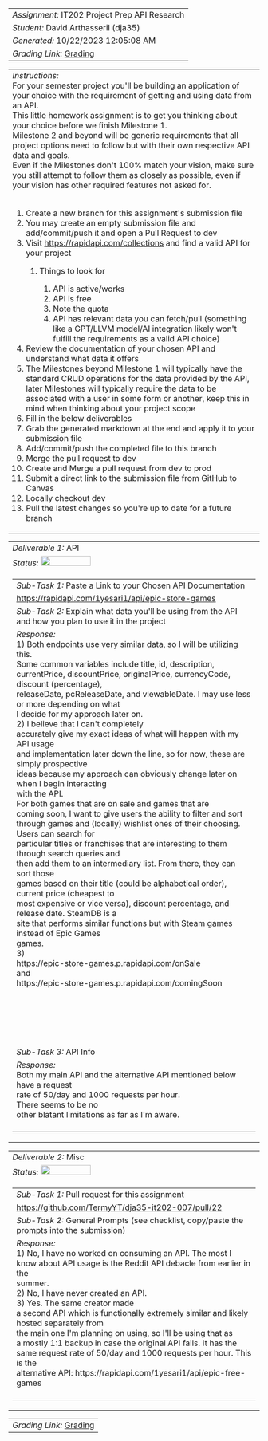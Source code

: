 <table><tr><td> <em>Assignment: </em> IT202 Project Prep API Research</td></tr>
<tr><td> <em>Student: </em> David Arthasseril (dja35)</td></tr>
<tr><td> <em>Generated: </em> 10/22/2023 12:05:08 AM</td></tr>
<tr><td> <em>Grading Link: </em> <a rel="noreferrer noopener" href="https://learn.ethereallab.app/homework/IT202-007-F23/it202-project-prep-api-research/grade/dja35" target="_blank">Grading</a></td></tr></table>
<table><tr><td> <em>Instructions: </em> <div>For your semester project you'll be building an application of your choice with the requirement of getting and using data from an API.</div><div>This little homework assignment is to get you thinking about your choice before we finish Milestone 1.</div><div>Milestone 2 and beyond will be generic requirements that all project options need to follow but with their own respective API data and goals.</div><div>Even if the Milestones don't 100% match your vision, make sure you still attempt to follow them as closely as possible, even if your vision has other required features not asked for.</div><div><br></div><div><ol><li>Create a new branch for this assignment's submission file</li><li>You may create an empty submission file and add/commit/push it and open a Pull Request to dev</li><li>Visit&nbsp;<a href="https://rapidapi.com/collections">https://rapidapi.com/collections</a> and find a valid API for your project</li><ol><li>Things to look for</li><ol><li>API is active/works</li><li>API is free</li><li>Note the quota</li><li>API has relevant data you can fetch/pull (something like a GPT/LLVM model/AI integration likely won't fulfill the requirements as a valid API choice)</li></ol></ol><li>Review the documentation of your chosen API and understand what data it offers</li><li>The Milestones beyond Milestone 1 will typically have the standard CRUD operations for the data provided by the API, later Milestones will typically require the data to be associated with a user in some form or another, keep this in mind when thinking about your project scope</li><li>Fill in the below deliverables</li><li>Grab the generated markdown at the end and apply it to your submission file</li><li>Add/commit/push the completed file to this branch</li><li>Merge the pull request to dev</li><li>Create and Merge a pull request from dev to prod</li><li>Submit a direct link to the submission file from GitHub to Canvas</li><li>Locally checkout dev</li><li>Pull the latest changes so you're up to date for a future branch</li></ol></div></td></tr></table>
<table><tr><td> <em>Deliverable 1: </em> API </td></tr><tr><td><em>Status: </em> <img width="100" height="20" src="https://user-images.githubusercontent.com/54863474/211707773-e6aef7cb-d5b2-4053-bbb1-b09fc609041e.png"></td></tr>
<tr><td><table><tr><td> <em>Sub-Task 1: </em> Paste a Link to your Chosen API Documentation</td></tr>
<tr><td> <a rel="noreferrer noopener" target="_blank" href="https://rapidapi.com/1yesari1/api/epic-store-games">https://rapidapi.com/1yesari1/api/epic-store-games</a> </td></tr>
<tr><td> <em>Sub-Task 2: </em> Explain what data you'll be using from the API and how you plan to use it in the project</td></tr>
<tr><td> <em>Response:</em> <div>1) Both endpoints use very similar data, so I will be utilizing this.<br>Some common variables include title, id, description, currentPrice, discountPrice, originalPrice, currencyCode, discount (percentage),<br>releaseDate, pcReleaseDate, and viewableDate. I may use less or more depending on what<br>I decide for my approach later on.<br></div><div>2) I believe that I can't completely<br>accurately give my exact ideas of what will happen with my API usage<br>and implementation later down the line, so for now, these are simply prospective<br>ideas because my approach can obviously change later on when I begin interacting<br>with the API.&nbsp;</div><div>For both games that are on sale and games that are<br>coming soon, I want to give users the ability to filter and sort<br>through games and (locally) wishlist ones of their choosing. Users can search for<br>particular titles or franchises that are interesting to them through search queries and<br>then add them to an intermediary list. From there, they can sort those<br>games based on their title (could be alphabetical order), current price (cheapest to<br>most expensive or vice versa), discount percentage, and release date. SteamDB is a<br>site that performs similar functions but with Steam games instead of Epic Games<br>games.<br></div><div>3)&nbsp;</div><div>https://epic-store-games.p.rapidapi.com/onSale</div><div>and</div><div>https://epic-store-games.p.rapidapi.com/comingSoon</div><div><br><pre class="code-highlighter" style="color: rgb(197, 200, 198); text-shadow: rgba(0, 0, 0, 0.3) 0px 1px;<br>font-family: Inconsolata, Monaco, Consolas, &quot;Courier New&quot;, Courier, monospace; direction: ltr; text-align: left; white-space:<br>pre-wrap; word-spacing: normal; word-break: break-all; line-height: 1.5; tab-size: 4; hyphens: none; padding: 1em;<br>margin: 0.5em 0px; overflow: hidden auto; border-radius: 0.3em; background: transparent; border-width: 0px; font-size:<br>12px; overflow-wrap: anywhere; --darkreader-inline-color: #c4bfb8; --darkreader-inline-bgcolor: transparent; --darkreader-inline-bgimage: none;" data-darkreader-inline-color="" data-darkreader-inline-bgcolor="" data-darkreader-inline-bgimage=""><br></pre></div><br></td></tr>
<tr><td> <em>Sub-Task 3: </em> API Info</td></tr>
<tr><td> <em>Response:</em> <div>Both my main API and the alternative API mentioned below have a request<br>rate of 50/day and 1000 requests per hour. <br></div><div>There seems to be no<br>other blatant limitations as far as I'm aware. <br></div><br></td></tr>
</table></td></tr>
<table><tr><td> <em>Deliverable 2: </em> Misc </td></tr><tr><td><em>Status: </em> <img width="100" height="20" src="https://user-images.githubusercontent.com/54863474/211707773-e6aef7cb-d5b2-4053-bbb1-b09fc609041e.png"></td></tr>
<tr><td><table><tr><td> <em>Sub-Task 1: </em> Pull request for this assignment</td></tr>
<tr><td> <a rel="noreferrer noopener" target="_blank" href="https://github.com/TermyYT/dja35-it202-007/pull/22">https://github.com/TermyYT/dja35-it202-007/pull/22</a> </td></tr>
<tr><td> <em>Sub-Task 2: </em> General Prompts (see checklist, copy/paste the prompts into the submission)</td></tr>
<tr><td> <em>Response:</em> <div>1) No, I have no worked on consuming an API. The most I<br>know about API usage is the Reddit API debacle from earlier in the<br>summer.</div><div>2) No, I have never created an API.</div><div>3) Yes. The same creator made<br>a second API which is functionally extremely similar and likely hosted separately from<br>the main one I'm planning on using, so I'll be using that as<br>a mostly 1:1 backup in case the original API fails. It has the<br>same request rate of 50/day and 1000 requests per hour. This is the<br>alternative API: https://rapidapi.com/1yesari1/api/epic-free-games<br></div><br></td></tr>
</table></td></tr>
<table><tr><td><em>Grading Link: </em><a rel="noreferrer noopener" href="https://learn.ethereallab.app/homework/IT202-007-F23/it202-project-prep-api-research/grade/dja35" target="_blank">Grading</a></td></tr></table>